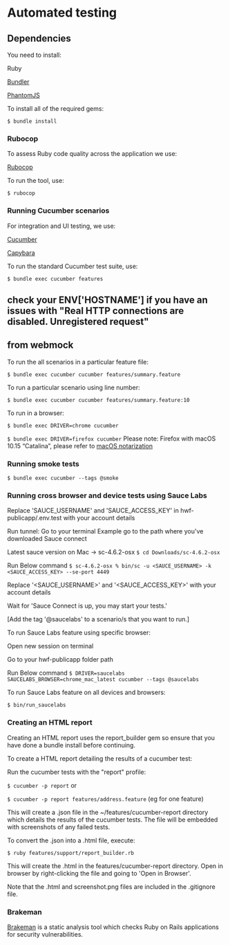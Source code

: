 # Automated testing

## Dependencies

You need to install:

Ruby

[Bundler](http://bundler.io/)

[PhantomJS](https://github.com/teampoltergeist/poltergeist#installing-phantomjs)

To install all of the required gems:

`$ bundle install`

### Rubocop

To assess Ruby code quality across the application we use:

[Rubocop](https://github.com/bbatsov/rubocop)

To run the tool, use:

`$ rubocop`

### Running Cucumber scenarios

For integration and UI testing, we use:

[Cucumber](http://cukes.info/)

[Capybara](https://github.com/jnicklas/capybara)

To run the standard Cucumber test suite, use:

`$ bundle exec cucumber features`

## check your ENV['HOSTNAME'] if you have an issues with "Real HTTP connections are disabled. Unregistered request"
## from webmock

To run the all scenarios in a particular feature file:

`$ bundle exec cucumber cucumber features/summary.feature`

To run a particular scenario using line number:

`$ bundle exec cucumber cucumber features/summary.feature:10`

To run in a browser:

`$ bundle exec DRIVER=chrome cucumber`

`$ bundle exec DRIVER=firefox cucumber`
Please note: Firefox with macOS 10.15 “Catalina”, please refer to [macOS notarization](https://firefox-source-docs.mozilla.org/testing/geckodriver/Notarization.html)

### Running smoke tests

`$ bundle exec cucumber --tags @smoke`

### Running cross browser and device tests using Sauce Labs

Replace 'SAUCE_USERNAME' and 'SAUCE_ACCESS_KEY' in hwf-publicapp/.env.test with your account details

Run tunnel:
Go to your terminal
Example go to the path where you've downloaded Sauce connect

Latest sauce version on Mac ->  sc-4.6.2-osx
`$ cd Downloads/sc-4.6.2-osx`

Run Below command 
`$ sc-4.6.2-osx % bin/sc -u <SAUCE_USERNAME> -k  <SAUCE_ACCESS_KEY> --se-port 4449`

Replace '<SAUCE_USERNAME>' and '<SAUCE_ACCESS_KEY>' with your account details

Wait for 'Sauce Connect is up, you may start your tests.'

[Add the tag '@saucelabs' to a scenario/s that you want to run.]

To run Sauce Labs feature using specific browser:

Open new session on terminal 

Go to your hwf-publicapp folder path

Run Below command
`$ DRIVER=saucelabs SAUCELABS_BROWSER=chrome_mac_latest cucumber --tags @saucelabs`

To run Sauce Labs feature on all devices and browsers:

`$ bin/run_saucelabs`

### Creating an HTML report

Creating an HTML report uses the report_builder gem so ensure that you have done a bundle install before continuing.

To create a HTML report detailing the results of a cucumber test:

Run the cucumber tests with the "report" profile:

`$ cucumber -p report` or 

`$ cucumber -p report features/address.feature` (eg for one feature)

This will create a .json file in the ~/features/cucumber-report directory which details the results of the cucumber 
tests. The file will be embedded with screenshots of any failed tests.

To convert the .json into a .html file, execute:

`$ ruby features/support/report_builder.rb`

This will create the .html in the features/cucumber-report directory. Open in browser by right-clicking the file and 
going to 'Open in Browser'. 

Note that the .html and screenshot.png files are included in the .gitignore file.

### Brakeman

[Brakeman](https://github.com/presidentbeef/brakeman) is a static analysis tool which checks Ruby on Rails applications for security vulnerabilities.
